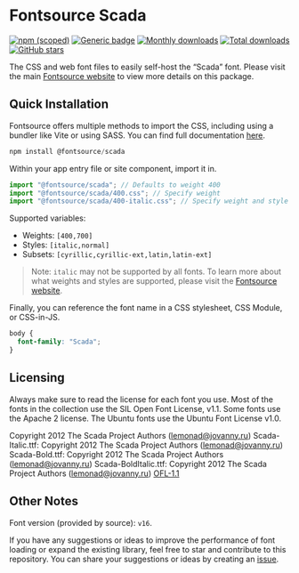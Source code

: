 # Fontsource Scada

[![npm (scoped)](https://img.shields.io/npm/v/@fontsource/scada?color=brightgreen)](https://www.npmjs.com/package/@fontsource/scada) [![Generic badge](https://img.shields.io/badge/fontsource-passing-brightgreen)](https://github.com/fontsource/fontsource) [![Monthly downloads](https://badgen.net/npm/dm/@fontsource/scada)](https://github.com/fontsource/fontsource) [![Total downloads](https://badgen.net/npm/dt/@fontsource/scada)](https://github.com/fontsource/fontsource) [![GitHub stars](https://img.shields.io/github/stars/fontsource/fontsource.svg?style=social&label=Star)](https://github.com/fontsource/fontsource/stargazers)

The CSS and web font files to easily self-host the “Scada” font. Please visit the main [Fontsource website](https://fontsource.org/fonts/scada) to view more details on this package.

## Quick Installation

Fontsource offers multiple methods to import the CSS, including using a bundler like Vite or using SASS. You can find full documentation [here](https://fontsource.org/docs/getting-started/introduction).

```javascript
npm install @fontsource/scada
```

Within your app entry file or site component, import it in.

```javascript
import "@fontsource/scada"; // Defaults to weight 400
import "@fontsource/scada/400.css"; // Specify weight
import "@fontsource/scada/400-italic.css"; // Specify weight and style
```

Supported variables:
- Weights: `[400,700]`
- Styles: `[italic,normal]`
- Subsets: `[cyrillic,cyrillic-ext,latin,latin-ext]`

> Note: `italic` may not be supported by all fonts. To learn more about what weights and styles are supported, please visit the [Fontsource website](https://fontsource.org/fonts/scada).

Finally, you can reference the font name in a CSS stylesheet, CSS Module, or CSS-in-JS.

```css
body {
  font-family: "Scada";
}
```

## Licensing
Always make sure to read the license for each font you use. Most of the fonts in the collection use the SIL Open Font License, v1.1. Some fonts use the Apache 2 license. The Ubuntu fonts use the Ubuntu Font License v1.0.

Copyright 2012 The Scada Project Authors (lemonad@jovanny.ru) Scada-Italic.ttf: Copyright 2012 The Scada Project Authors (lemonad@jovanny.ru) Scada-Bold.ttf: Copyright 2012 The Scada Project Authors (lemonad@jovanny.ru) Scada-BoldItalic.ttf: Copyright 2012 The Scada Project Authors (lemonad@jovanny.ru)
[OFL-1.1](https://openfontlicense.org)

## Other Notes
Font version (provided by source): `v16`.

If you have any suggestions or ideas to improve the performance of font loading or expand the existing library, feel free to star and contribute to this repository. You can share your suggestions or ideas by creating an [issue](https://github.com/fontsource/fontsource/issues).